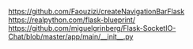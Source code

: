 https://github.com/Faouzizi/createNavigationBarFlask
https://realpython.com/flask-blueprint/
https://github.com/miguelgrinberg/Flask-SocketIO-Chat/blob/master/app/main/__init__.py